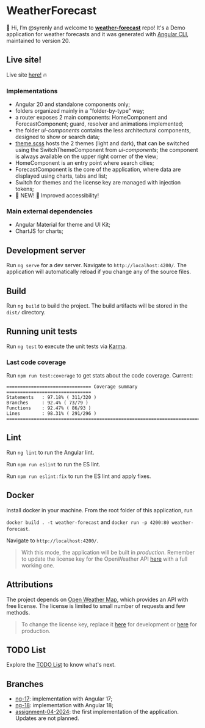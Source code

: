 # WeatherForecast

👋 Hi, I’m @syrenly and welcome to [**weather-forecast**](https://syrenly.github.io/weather-forecast/) repo! It's a Demo application for weather forecasts and it was generated with [Angular CLI](https://github.com/angular/angular-cli), maintained to version 20.

## Live site!

Live site [here!](https://syrenly.github.io/weather-forecast/) 🔥

### Implementations

- Angular 20 and standalone components only;
- folders organized mainly in a "folder-by-type" way;
- a router exposes 2 main components: HomeComponent and ForecastComponent; guard, resolver and animations implemented;
- the folder _ui-components_ contains the less architectural components, designed to show or search data;
- [theme.scss](./src/theme.scss) hosts the 2 themes (light and dark), that can be switched using the SwitchThemeComponent from _ui-components_; the component is always available on the upper right corner of the view;
- HomeComponent is an entry point where search cities;
- ForecastComponent is the core of the application, where data are displayed using charts, tabs and list;
- Switch for themes and the license key are managed with injection tokens;
- 🌟 NEW! 🌟 Improved accessibility!

### Main external dependencies

- Angular Material for theme and UI Kit;
- ChartJS for charts;

## Development server

Run `ng serve` for a dev server. Navigate to `http://localhost:4200/`. The application will automatically reload if you change any of the source files.

## Build

Run `ng build` to build the project. The build artifacts will be stored in the `dist/` directory.

## Running unit tests

Run `ng test` to execute the unit tests via [Karma](https://karma-runner.github.io).

### Last code coverage

Run `npm run test:coverage` to get stats about the code coverage. Current:

```
=============================== Coverage summary ===============================
Statements   : 97.18% ( 311/320 )
Branches     : 92.4% ( 73/79 )
Functions    : 92.47% ( 86/93 )
Lines        : 98.31% ( 291/296 )
================================================================================
```

## Lint

Run `ng lint` to run the Angular lint.

Run `npm run eslint` to run the ES lint.

Run `npm run eslint:fix` to run the ES lint and apply fixes.

## Docker

Install docker in your machine. From the root folder of this application, run

`docker build . -t weather-forecast` and `docker run -p 4200:80 weather-forecast`.

Navigate to `http://localhost:4200/`.

> With this mode, the application will be built in _production_. Remember to update the license key for the OpenWeather API [here](./src//assets/configurations/configuration.prod.json) with a full working one.

## Attributions

The project depends on [Open Weather Map](https://openweathermap.org), which provides an API with free license. The license is limited to small number of requests and few methods.

> To change the license key, replace it [here](./src/assets/configurations/configuration.json) for development or [here](./src/assets/configurations/configuration.prod.json) for production.

## TODO List

Explore the [TODO List](./TODO_LIST.md) to know what's next.

## Branches

- [ng-17](https://github.com/syrenly/weather-forecast/tree/ng-17): implementation with Angular 17;
- [ng-18](https://github.com/syrenly/weather-forecast/tree/ng-18): implementation with Angular 18;
- [assignment-04-2024](https://github.com/syrenly/weather-forecast/tree/assignment-04-2024): the first implementation of the application. Updates are not planned.
